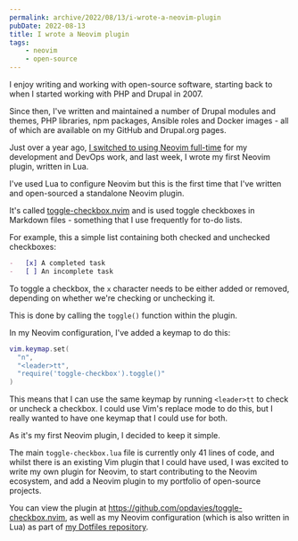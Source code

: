 ```yaml
---
permalink: archive/2022/08/13/i-wrote-a-neovim-plugin
pubDate: 2022-08-13
title: I wrote a Neovim plugin
tags:
    - neovim
    - open-source
---
```


I enjoy writing and working with open-source software, starting back to when I started working with PHP and Drupal in 2007.

Since then, I've written and maintained a number of Drupal modules and themes, PHP libraries, npm packages, Ansible roles and Docker images - all of which are available on my GitHub and Drupal.org pages.

Just over a year ago, [I switched to using Neovim full-time](/blog/going-full-vim) for my development and DevOps work, and last week, I wrote my first Neovim plugin, written in Lua.

I've used Lua to configure Neovim but this is the first time that I've written and open-sourced a standalone Neovim plugin.

It's called [toggle-checkbox.nvim](https://github.com/opdavies/toggle-checkbox.nvim) and is used toggle checkboxes in Markdown files - something that I use frequently for to-do lists.

For example, this a simple list containing both checked and unchecked checkboxes:

```markdown
-   [x] A completed task
-   [ ] An incomplete task
```

To toggle a checkbox, the `x` character needs to be either added or removed, depending on whether we're checking or unchecking it.

This is done by calling the `toggle()` function within the plugin.

In my Neovim configuration, I've added a keymap to do this:

```lua
vim.keymap.set(
  "n",
  "<leader>tt",
  "require('toggle-checkbox').toggle()"
)
```

This means that I can use the same keymap by running `<leader>tt` to check or uncheck a checkbox. I could use Vim's replace mode to do this, but I really wanted to have one keymap that I could use for both.

As it's my first Neovim plugin, I decided to keep it simple.

The main `toggle-checkbox.lua` file is currently only 41 lines of code, and whilst there is an existing Vim plugin that I could have used, I was excited to write my own plugin for Neovim, to start contributing to the Neovim ecosystem, and add a Neovim plugin to my portfolio of open-source projects.

You can view the plugin at <https://github.com/opdavies/toggle-checkbox.nvim>, as well as my Neovim configuration (which is also written in Lua) as part of [my Dotfiles repository](https://github.com/opdavies/dotfiles/tree/main/roles/neovim/files).
